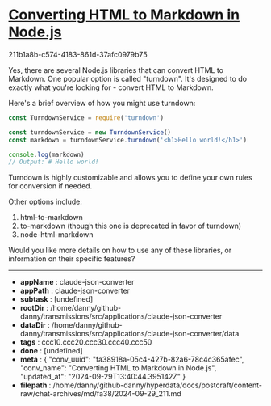 # [Converting HTML to Markdown in Node.js](https://claude.ai/chat/fa38918a-05c4-427b-82a6-78c4c365afec)

211b1a8b-c574-4183-861d-37afc0979b75

 Yes, there are several Node.js libraries that can convert HTML to Markdown. One popular option is called "turndown". It's designed to do exactly what you're looking for - convert HTML to Markdown.

Here's a brief overview of how you might use turndown:

```javascript
const TurndownService = require('turndown')

const turndownService = new TurndownService()
const markdown = turndownService.turndown('<h1>Hello world!</h1>')

console.log(markdown)
// Output: # Hello world!
```

Turndown is highly customizable and allows you to define your own rules for conversion if needed.

Other options include:

1. html-to-markdown
2. to-markdown (though this one is deprecated in favor of turndown)
3. node-html-markdown

Would you like more details on how to use any of these libraries, or information on their specific features?

---

* **appName** : claude-json-converter
* **appPath** : claude-json-converter
* **subtask** : [undefined]
* **rootDir** : /home/danny/github-danny/transmissions/src/applications/claude-json-converter
* **dataDir** : /home/danny/github-danny/transmissions/src/applications/claude-json-converter/data
* **tags** : ccc10.ccc20.ccc30.ccc40.ccc50
* **done** : [undefined]
* **meta** : {
  "conv_uuid": "fa38918a-05c4-427b-82a6-78c4c365afec",
  "conv_name": "Converting HTML to Markdown in Node.js",
  "updated_at": "2024-09-29T13:40:44.395142Z"
}
* **filepath** : /home/danny/github-danny/hyperdata/docs/postcraft/content-raw/chat-archives/md/fa38/2024-09-29_211.md
